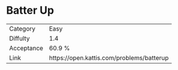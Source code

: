 # Batter Up

<table>
    <tr>
        <td>Category</td>
        <td>Easy</td>
    </tr>
    <tr>
        <td>Diffulty</td>
        <td>1.4</td>
    </tr>
    <tr>
        <td>Acceptance</td>
        <td>60.9 %</td>
    </tr>
    <tr>
        <td>Link</td>
        <td>https://open.kattis.com/problems/batterup</td>
    </tr>
</table>